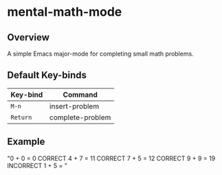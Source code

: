 # mental-math-mode

## Overview

A simple Emacs major-mode for completing small math problems.

## Default Key-binds

| Key-bind    | Command          |
| ----------- | ---------------- |
| `M-n`	      | insert-problem   |
| `Return`    | complete-problem |

## Example

"0 + 0 = 0
CORRECT
4 + 7 = 11
CORRECT
7 + 5 = 12
CORRECT
9 + 9 = 19
INCORRECT
1 + 5 = "

